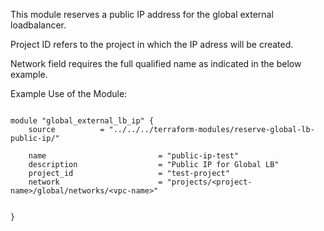 This module reserves a public IP address for the global external loadbalancer.

Project ID refers to the project in which the IP adress will be created.

Network field requires the full qualified name as indicated in the below example.

Example Use of the Module:

```hcl

module "global_external_lb_ip" {
    source          = "../../../terraform-modules/reserve-global-lb-public-ip/"

    name                         = "public-ip-test"
    description                  = "Public IP for Global LB"
    project_id                   = "test-project"
    network                      = "projects/<project-name>/global/networks/<vpc-name>"


}

```